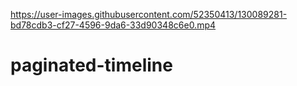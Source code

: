 

https://user-images.githubusercontent.com/52350413/130089281-bd78cdb3-cf27-4596-9da6-33d90348c6e0.mp4

# paginated-timeline
